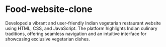 # Food-website-clone
Developed a vibrant and user-friendly Indian vegetarian restaurant website using HTML, CSS, and JavaScript. The platform highlights Indian culinary traditions, offering seamless navigation and an intuitive interface for showcasing exclusive vegetarian dishes.
